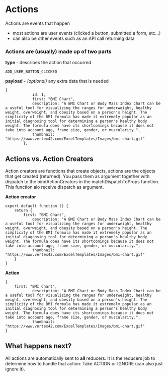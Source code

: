 # Actions

Actions are events that happen
- most actions are user events (clicked a button, submitted a form, etc...)
- can also be other events such as an API call returning data

### Actions are (usually) made up of two parts


**type** - describes the action that occurred
```
ADD_USER_BUTTON_CLICKED
```


**payload** - *(optional)* any extra data that is needed
```
{
            id: 1,
            first: "BMI Chart",
            description: "A BMI Chart or Body Mass Index Chart can be a useful tool for visualizing the ranges for underweight, healthy weight, overweight, and obesity based on a person's height. The simplicity of the BMI formula has made it extremely popular as an initial diagnosing tool for determining a person's healthy body weight. The formula does have its shortcomings because it does not take into account age, frame size, gender, or muscularity.",
            thumbnail: "https://www.vertex42.com/ExcelTemplates/Images/bmi-chart.gif"
        },
```

## Actions vs. Action Creators

Action creators are functions that create objects, actions are the objects that get created (returned). You pass them as argument together with dispatch to the bindActionCreators in the matchDispatchToProps function. This function alo receive dispatch as argument.

**Action creator**
```
export default function () {
    return {
        first: "BMI Chart",
            description: "A BMI Chart or Body Mass Index Chart can be a useful tool for visualizing the ranges for underweight, healthy weight, overweight, and obesity based on a person's height. The simplicity of the BMI formula has made it extremely popular as an initial diagnosing tool for determining a person's healthy body weight. The formula does have its shortcomings because it does not take into account age, frame size, gender, or muscularity.",
            thumbnail: "https://www.vertex42.com/ExcelTemplates/Images/bmi-chart.gif"
    }
}
```

**Action**
```
{
    first: "BMI Chart",
            description: "A BMI Chart or Body Mass Index Chart can be a useful tool for visualizing the ranges for underweight, healthy weight, overweight, and obesity based on a person's height. The simplicity of the BMI formula has made it extremely popular as an initial diagnosing tool for determining a person's healthy body weight. The formula does have its shortcomings because it does not take into account age, frame size, gender, or muscularity.",
            thumbnail: "https://www.vertex42.com/ExcelTemplates/Images/bmi-chart.gif"
}
```

## What happens next?

All actions are automatically sent to **all** reducers. It is the reducers job to determine how to handle that action: Take ACTION  or IGNORE
(can also just ignore it).
